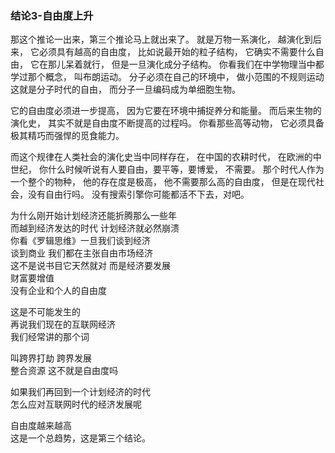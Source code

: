 ### 结论3-自由度上升
那这个推论一出来，第三个推论马上就出来了。
就是万物一系演化，
越演化到后来，
它必须具有越高的自由度，
比如说最开始的粒子结构，
它确实不需要什么自由，
它在那儿呆着就行，
但是一旦演化成分子结构。
你看我们在中学物理当中都学过那个概念，
叫布朗运动。
分子必须在自己的环境中，
做小范围的不规则运动
这就是分子时代的自由，
而分子一旦编码成为单细胞生物。

它的自由度必须进一步提高，
因为它要在环境中捕捉养分和能量。
而后来生物的演化史，
其实不就是自由度不断提高的过程吗。
你看那些高等动物，
它必须具备极其精巧而强悍的觅食能力。

而这个规律在人类社会的演化史当中同样存在，
在中国的农耕时代，
在欧洲的中世纪，
你什么时候听说有人要自由，要平等，要博爱，
不需要。
那个时代人作为一个整个的物种，
他的存在度是极高，
他不需要那么高的自由度，
但是在现代社会，没有自由行吗。
没有搜索引擎你可能都活不下去，对吧。

为什么刚开始计划经济还能折腾那么一些年  
而越到经济发达的时代
计划经济就必然崩溃  
你看《罗辑思维》一旦我们谈到经济  
谈到商业
我们都在主张自由市场经济  
这不是说书目它天然就对
而是经济要发展  
财富要增值  
没有企业和个人的自由度

这是不可能发生的  
再说我们现在的互联网经济  
我们经常讲的那个词

叫跨界打劫  跨界发展  
整合资源  这不就是自由度吗

如果我们再回到一个计划经济的时代  
怎么应对互联网时代的经济发展呢

自由度越来越高  
这是一个总趋势，这是第三个结论。  